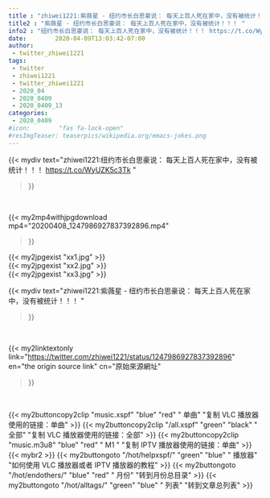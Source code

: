 ```yaml
---
title : "zhiwei1221:紫薇星 - 纽约市长白思豪说： 每天上百人死在家中，没有被统计！！！ "
title2 : "紫薇星 - 纽约市长白思豪说： 每天上百人死在家中，没有被统计！！！ "
info2 : "纽约市长白思豪说： 每天上百人死在家中，没有被统计！！！ https://t.co/WyUZK5c3Tk "
date:        2020-04-09T13:03:42-07:00
author:
 - twitter_zhiwei1221
tags:
 - twitter
 - zhiwei1221
 - twitter_zhiwei1221
 - 2020_04
 - 2020_0409
 - 2020_0409_13
categories:
 - 2020_0409
#icon:        "fas fa-lock-open"
#resImgTeaser: teaserpics/wikipedia.org/emacs-jokes.png
---
```


{{< mydiv text="zhiwei1221:纽约市长白思豪说： 每天上百人死在家中，没有被统计！！！ https://t.co/WyUZK5c3Tk "
>}}
<br>


{{< my2mp4withjpgdownload mp4="20200408_1247986927837392896.mp4"
>}}

{{< my2jpgexist "xx1.jpg" >}}<br>
{{< my2jpgexist "xx2.jpg" >}}<br>
{{< my2jpgexist "xx3.jpg" >}}<br>



{{< mydiv text="zhiwei1221:紫薇星 - 纽约市长白思豪说： 每天上百人死在家中，没有被统计！！！ "
>}}
<br>

{{< my2linktextonly link="https://twitter.com/zhiwei1221/status/1247986927837392896"
en="the origin source link" cn="原始來源網址"
>}}


<br>

{{< my2buttoncopy2clip "music.xspf"        "blue"   "red"    " 单曲"  "复制 VLC 播放器使用的链接：单曲" >}} {{< my2buttoncopy2clip "/all.xspf"         "green"  "black"  " 全部"  "复制 VLC 播放器使用的链接：全部" >}} {{< my2buttoncopy2clip "music.m3u8"        "blue"   "red"    " M1 "    "复制 IPTV 播放器使用的链接：单曲" >}} {{< mybr2 >}} {{< my2buttongoto      "/hot/helpxspf/"    "green"  "blue"   " 播放器" "如何使用 VLC 播放器或者 IPTV 播放器的教程" >}} {{< my2buttongoto      "/hot/endothers/"   "blue"   "red"    " 月份"   "转到月份总目录" >}} {{< my2buttongoto      "/hot/alltags/"     "green"  "blue"   " 列表"   "转到文章总列表" >}} 
